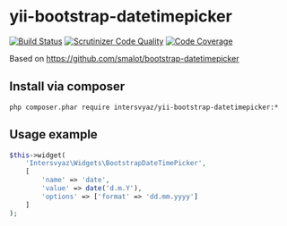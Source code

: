 yii-bootstrap-datetimepicker
=========================

[![Build Status](https://secure.travis-ci.org/intersvyaz/yii-bootstrap-datetimepicker.png)](http://travis-ci.org/intersvyaz/yii-bootstrap-datetimepicker)
[![Scrutinizer Code Quality](https://scrutinizer-ci.com/g/intersvyaz/yii-bootstrap-datetimepicker/badges/quality-score.png?s=e8b97cb25034dab95bcbe18c2b41fcf787cc35bb)](https://scrutinizer-ci.com/g/intersvyaz/yii-bootstrap-datetimepicker/)
[![Code Coverage](https://scrutinizer-ci.com/g/intersvyaz/yii-bootstrap-datetimepicker/badges/coverage.png?s=c286d3af3214412aa7d657e95554e96413cc3ff4)](https://scrutinizer-ci.com/g/intersvyaz/yii-bootstrap-datetimepicker/)

Based on https://github.com/smalot/bootstrap-datetimepicker

## Install via composer

`php composer.phar require intersvyaz/yii-bootstrap-datetimepicker:*`

## Usage example

```php
$this->widget(
    'Intersvyaz\Widgets\BootstrapDateTimePicker', 
    [
        'name' => 'date',
        'value' => date('d.m.Y'),
        'options' => ['format' => 'dd.mm.yyyy']
    ]
);
```
